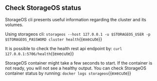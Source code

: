 ## Check StorageOS status

StorageOS cli presents useful information regarding the cluster and its volumes. 


Using storageos cli: ``storageos --host 127.0.0.1 -u $STORAGEOS_USER -p $STORAGEOS_PASSWORD cluster health``{{execute}}

It is possible to check the health rest api endpoint by: ``curl 127.0.0.1:5706/health``{{execute}}

StorageOS container might take a few seconds to start. If the container is not ready, you will not see a healthy output. You can check StorageOS container status
by running: `docker logs storageos`{{execute}}

